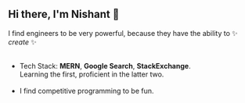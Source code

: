 ## Hi there, I'm Nishant 👋

I find engineers to be very powerful, because they have the ability to ✨ _create_ ✨<br><br>
- Tech Stack: **MERN**, **Google Search**, **StackExchange**.<br>Learning the first, proficient in the latter two.<br><br>
- I find competitive programming to be fun.<br><br>

<!--
**iamfreeezing/iamfreeezing** is a ✨ _special_ ✨ repository because its `README.md` (this file) appears on your GitHub profile.

Here are some ideas to get you started:

- 🔭 I’m currently working on ...
- 🌱 I’m currently learning ...
- 👯 I’m looking to collaborate on ...
- 🤔 I’m looking for help with ...
- 💬 Ask me about ...
- 📫 How to reach me: ...
- 😄 Pronouns: ...
- ⚡ Fun fact: ...
-->
